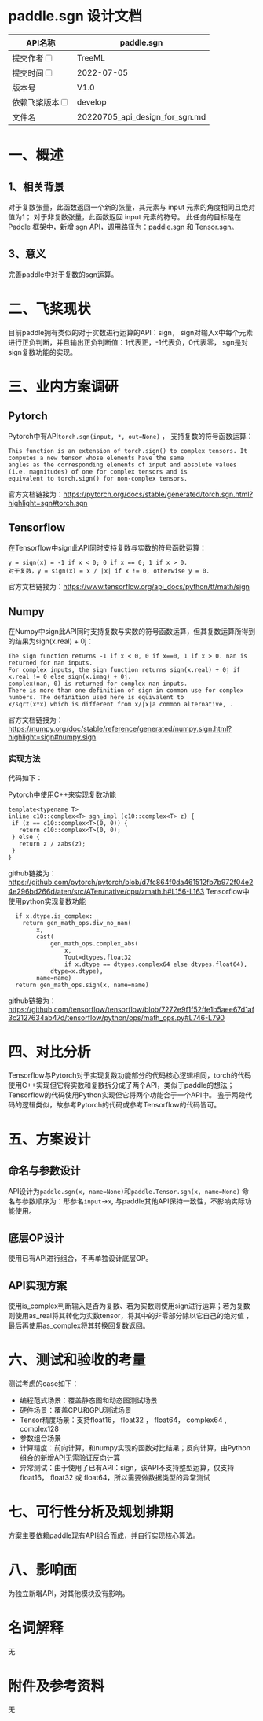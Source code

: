 # paddle.sgn 设计文档

| API名称                                                    | paddle.sgn                                     | 
|----------------------------------------------------------|------------------------------------------------|
| 提交作者<input type="checkbox" class="rowselector hidden">   | TreeML                                         | 
| 提交时间<input type="checkbox" class="rowselector hidden">   | 2022-07-05                                     | 
| 版本号                                                      | V1.0                                           | 
| 依赖飞桨版本<input type="checkbox" class="rowselector hidden"> | develop                                        | 
| 文件名                                                      | 20220705_api_design_for_sgn.md<br> | 

# 一、概述

## 1、相关背景

对于复数张量，此函数返回一个新的张量，其元素与 input 元素的角度相同且绝对值为1；
对于非复数张量，此函数返回 input 元素的符号。
此任务的目标是在 Paddle 框架中，新增 sgn API，调用路径为：paddle.sgn 和 Tensor.sgn。


## 3、意义

完善paddle中对于复数的sgn运算。

# 二、飞桨现状

目前paddle拥有类似的对于实数进行运算的API：sign，
sign对输入x中每个元素进行正负判断，并且输出正负判断值：1代表正，-1代表负，0代表零，
sgn是对sign复数功能的实现。

# 三、业内方案调研

## Pytorch

Pytorch中有API`torch.sgn(input, *, out=None)` ， 支持复数的符号函数运算：

 ```
 This function is an extension of torch.sign() to complex tensors. It computes a new tensor whose elements have the same
 angles as the corresponding elements of input and absolute values (i.e. magnitudes) of one for complex tensors and is
 equivalent to torch.sign() for non-complex tensors.
 ```
官方文档链接为：https://pytorch.org/docs/stable/generated/torch.sgn.html?highlight=sgn#torch.sgn

## Tensorflow

在Tensorflow中sign此API同时支持复数与实数的符号函数运算：
 ```
y = sign(x) = -1 if x < 0; 0 if x == 0; 1 if x > 0.
对于复数，y = sign(x) = x / |x| if x != 0, otherwise y = 0.
 ```
官方文档链接为：https://www.tensorflow.org/api_docs/python/tf/math/sign

## Numpy

在Numpy中sign此API同时支持复数与实数的符号函数运算，但其复数运算所得到的结果为sign(x.real) + 0j：
 ```
The sign function returns -1 if x < 0, 0 if x==0, 1 if x > 0. nan is returned for nan inputs.
For complex inputs, the sign function returns sign(x.real) + 0j if x.real != 0 else sign(x.imag) + 0j.
complex(nan, 0) is returned for complex nan inputs.
There is more than one definition of sign in common use for complex numbers. The definition used here is equivalent to
 x/sqrt(x*x) which is different from x/|x|a common alternative, .
 ```
官方文档链接为：https://numpy.org/doc/stable/reference/generated/numpy.sign.html?highlight=sign#numpy.sign

### 实现方法

代码如下：

Pytorch中使用C++来实现复数功能

 ```
 template<typename T>
inline c10::complex<T> sgn_impl (c10::complex<T> z) {
  if (z == c10::complex<T>(0, 0)) {
    return c10::complex<T>(0, 0);
  } else {
    return z / zabs(z);
  }
}

 ```
github链接为：https://github.com/pytorch/pytorch/blob/d7fc864f0da461512fb7b972f04e24e296bd266d/aten/src/ATen/native/cpu/zmath.h#L156-L163
Tensorflow中使用python实现复数功能

```
  if x.dtype.is_complex:
    return gen_math_ops.div_no_nan(
        x,
        cast(
            gen_math_ops.complex_abs(
                x,
                Tout=dtypes.float32
                if x.dtype == dtypes.complex64 else dtypes.float64),
            dtype=x.dtype),
        name=name)
  return gen_math_ops.sign(x, name=name)
```
github链接为：https://github.com/tensorflow/tensorflow/blob/7272e9f1f52ffe1b5aee67d1af3c2127634ab47d/tensorflow/python/ops/math_ops.py#L746-L790

# 四、对比分析

Tensorflow与Pytorch对于实现复数功能部分的代码核心逻辑相同，torch的代码使用C++实现但它将实数和复数拆分成了两个API，类似于paddle的想法；
Tensorflow的代码使用Python实现但它将两个功能合于一个API中。
鉴于两段代码的逻辑类似，故参考Pytorch的代码或参考Tensorflow的代码皆可。

# 五、方案设计

## 命名与参数设计

API设计为`paddle.sgn(x, name=None)`和`paddle.Tensor.sgn(x, name=None)`
命名与参数顺序为：形参名`input`->`x`,  与paddle其他API保持一致性，不影响实际功能使用。


## 底层OP设计

使用已有API进行组合，不再单独设计底层OP。


## API实现方案

使用is_complex判断输入是否为复数、若为实数则使用sign进行运算；若为复数则使用as_real将其转化为实数tensor，将其中的非零部分除以它自己的绝对值
，最后再使用as_complex将其转换回复数返回。

# 六、测试和验收的考量

测试考虑的case如下：

- 编程范式场景：覆盖静态图和动态图测试场景
- 硬件场景：覆盖CPU和GPU测试场景
- Tensor精度场景：支持float16， float32 ， float64， complex64 , complex128
- 参数组合场景
- 计算精度：前向计算，和numpy实现的函数对比结果；反向计算，由Python组合的新增API无需验证反向计算
- 异常测试：由于使用了已有API：sign，该API不支持整型运算，仅支持float16， float32 或 float64，所以需要做数据类型的异常测试
  


# 七、可行性分析及规划排期

方案主要依赖paddle现有API组合而成，并自行实现核心算法。

# 八、影响面

为独立新增API，对其他模块没有影响。

# 名词解释

无

# 附件及参考资料

无